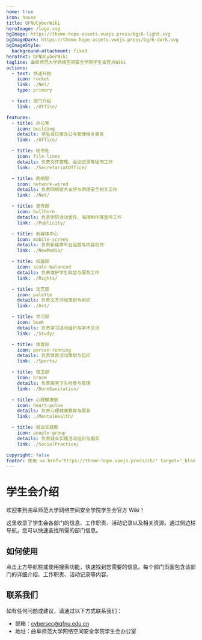 ```yaml
---
home: true
icon: house
title: QFNUCyberWiki
heroImage: /logo.svg
bgImage: https://theme-hope-assets.vuejs.press/bg/6-light.svg
bgImageDark: https://theme-hope-assets.vuejs.press/bg/6-dark.svg
bgImageStyle:
  background-attachment: fixed
heroText: QFNUCyberWiki
tagline: 曲阜师范大学网络空间安全学院学生会官方Wiki
actions:
  - text: 快速开始
    icon: rocket
    link: ./Net/
    type: primary

  - text: 部门介绍
    link: ./Office/

features:
  - title: 办公室
    icon: building
    details: 学生会日常办公与管理相关事务
    link: ./Office/

  - title: 秘书处
    icon: file-lines
    details: 负责文件管理、会议记录等秘书工作
    link: ./SecretariatOffice/

  - title: 网络部
    icon: network-wired
    details: 负责网络技术支持与网络安全相关工作
    link: ./Net/

  - title: 宣传部
    icon: bullhorn
    details: 负责学院活动宣传、海报制作等宣传工作
    link: ./Publicity/

  - title: 新媒体中心
    icon: mobile-screen
    details: 负责新媒体平台运营与内容创作
    link: ./NewMedia/

  - title: 权益部
    icon: scale-balanced
    details: 负责维护学生权益与服务工作
    link: ./Rights/

  - title: 文艺部
    icon: palette
    details: 负责文艺活动策划与组织
    link: ./Art/

  - title: 学习部
    icon: book
    details: 负责学习活动组织与学术交流
    link: ./Study/

  - title: 体育部
    icon: person-running
    details: 负责体育活动策划与组织
    link: ./Sports/

  - title: 宿卫部
    icon: broom
    details: 负责寝室卫生检查与管理
    link: ./DormSanitation/

  - title: 心理健康部
    icon: heart-pulse
    details: 负责心理健康教育与服务
    link: ./MentalHealth/

  - title: 就业实践部
    icon: people-group
    details: 负责就业实践活动组织与服务
    link: ./SocialPractice/

copyright: false
footer: 使用 <a href="https://theme-hope.vuejs.press/zh/" target="_blank">VuePress Theme Hope</a> 主题 | MIT 协议, 版权所有 © 2025-至今 QFNUCyberWiki
---
```


# 学生会介绍

欢迎来到曲阜师范大学网络空间安全学院学生会官方 Wiki！

这里收录了学生会各部门的信息、工作职责、活动记录以及相关资源。通过侧边栏导航，您可以快速查找所需的部门信息。

## 如何使用

点击上方导航栏或使用搜索功能，快速找到您需要的信息。每个部门页面包含该部门的详细介绍、工作职责、活动记录等内容。

## 联系我们

如有任何问题或建议，请通过以下方式联系我们：

- 邮箱：cybersec@qfnu.edu.cn
- 地址：曲阜师范大学网络空间安全学院学生会办公室
